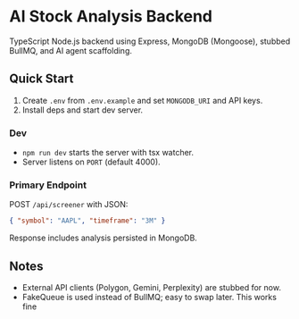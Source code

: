 # AI Stock Analysis Backend

TypeScript Node.js backend using Express, MongoDB (Mongoose), stubbed BullMQ, and AI agent scaffolding.

## Quick Start

1. Create `.env` from `.env.example` and set `MONGODB_URI` and API keys.
2. Install deps and start dev server.

### Dev

- `npm run dev` starts the server with tsx watcher.
- Server listens on `PORT` (default 4000).

### Primary Endpoint

POST `/api/screener` with JSON:

```json
{ "symbol": "AAPL", "timeframe": "3M" }
```

Response includes analysis persisted in MongoDB.

## Notes

- External API clients (Polygon, Gemini, Perplexity) are stubbed for now.
- FakeQueue is used instead of BullMQ; easy to swap later. This works fine
